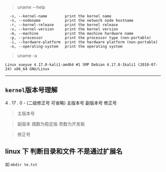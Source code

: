 > uname --help
```shell
  -s, --kernel-name        print the kernel name
  -n, --nodename           print the network node hostname
  -r, --kernel-release     print the kernel release
  -v, --kernel-version     print the kernel version
  -m, --machine            print the machine hardware name
  -p, --processor          print the processor type (non-portable)
  -i, --hardware-platform  print the hardware platform (non-portable)
  -o, --operating-system   print the operating system

```
> uname -a 

`Linux xueyue 4.17.0-kali1-amd64 #1 SMP Debian 4.17.8-1kali1 (2018-07-24) x86_64 GNU/Linux`


----------
## `kernel`版本号理解

   4   .    17    .   0     -  (二级修正号 可省略)
主版本号   副版本号     修正号

> 主版本号

> 副版本
    偶数为稳定版
    奇数为开发板
    
> 修正号

## linux 下 判断目录和文件 不是通过扩展名
如 `mkdir te.txt`